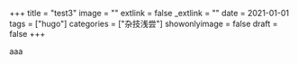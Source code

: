 +++
title = "test3"
image = ""
extlink = false
_extlink = ""
date = 2021-01-01
tags = ["hugo"]
categories = ["杂技浅尝"]
showonlyimage = false
draft = false
+++

aaa